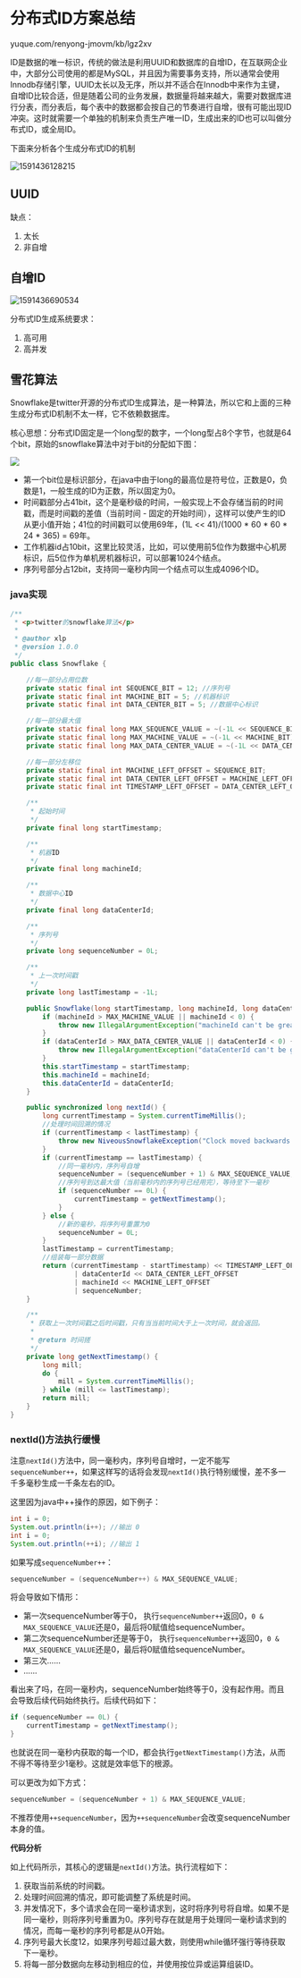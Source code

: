 # 分布式ID方案总结

yuque.com/renyong-jmovm/kb/lgz2xv

ID是数据的唯一标识，传统的做法是利用UUID和数据库的自增ID，在互联网企业中，大部分公司使用的都是MySQL，并且因为需要事务支持，所以通常会使用Innodb存储引擎，UUID太长以及无序，所以并不适合在Innodb中来作为主键，自增ID比较合适，但是随着公司的业务发展，数据量将越来越大，需要对数据库进行分表，而分表后，每个表中的数据都会按自己的节奏进行自增，很有可能出现ID冲突。这时就需要一个单独的机制来负责生产唯一ID，生成出来的ID也可以叫做分布式ID，或全局ID。

下面来分析各个生成分布式ID的机制

![1591436128215](images\1591436128215.png)

## UUID

缺点：

1. 太长
2. 非自增

## 自增ID

![1591436690534](images\1591436690534.png)



分布式ID生成系统要求：

1. 高可用
2. 高并发



## 雪花算法

Snowflake是twitter开源的分布式ID生成算法，是一种算法，所以它和上面的三种生成分布式ID机制不太一样，它不依赖数据库。

核心思想：分布式ID固定是一个long型的数字，一个long型占8个字节，也就是64个bit，原始的snowflake算法中对于bit的分配如下图：

![](images/snowflake.png)

- 第一个bit位是标识部分，在java中由于long的最高位是符号位，正数是0，负数是1，一般生成的ID为正数，所以固定为0。
- 时间戳部分占41bit，这个是毫秒级的时间，一般实现上不会存储当前的时间戳，而是时间戳的差值（当前时间 - 固定的开始时间），这样可以使产生的ID从更小值开始；41位的时间戳可以使用69年，(1L << 41)/(1000 * 60 * 60 * 24 * 365) = 69年。
- 工作机器id占10bit，这里比较灵活，比如，可以使用前5位作为数据中心机房标识，后5位作为单机房机器标识，可以部署1024个结点。
- 序列号部分占12bit，支持同一毫秒内同一个结点可以生成4096个ID。

### java实现

```java
/**
 * <p>twitter的snowflake算法</p>
 *
 * @author xlp
 * @version 1.0.0
 */
public class Snowflake {

    //每一部分占用位数
    private static final int SEQUENCE_BIT = 12; //序列号
    private static final int MACHINE_BIT = 5; //机器标识
    private static final int DATA_CENTER_BIT = 5; //数据中心标识

    //每一部分最大值
    private static final long MAX_SEQUENCE_VALUE = ~(-1L << SEQUENCE_BIT);
    private static final long MAX_MACHINE_VALUE = ~(-1L << MACHINE_BIT);
    private static final long MAX_DATA_CENTER_VALUE = ~(-1L << DATA_CENTER_BIT);

    //每一部分左移位
    private static final int MACHINE_LEFT_OFFSET = SEQUENCE_BIT;
    private static final int DATA_CENTER_LEFT_OFFSET = MACHINE_LEFT_OFFSET + MACHINE_BIT;
    private static final int TIMESTAMP_LEFT_OFFSET = DATA_CENTER_LEFT_OFFSET + DATA_CENTER_BIT;

    /**
     * 起始时间
     */
    private final long startTimestamp;

    /**
     * 机器ID
     */
    private final long machineId;

    /**
     * 数据中心ID
     */
    private final long dataCenterId;

    /**
     * 序列号
     */
    private long sequenceNumber = 0L;

    /**
     * 上一次时间戳
     */
    private long lastTimestamp = -1L;

    public Snowflake(long startTimestamp, long machineId, long dataCenterId) {
        if (machineId > MAX_MACHINE_VALUE || machineId < 0) {
            throw new IllegalArgumentException("machineId can't be greater than MAX_MACHINE_VALUE or less then 0");
        }
        if (dataCenterId > MAX_DATA_CENTER_VALUE || dataCenterId < 0) {
            throw new IllegalArgumentException("dataCenterId can't be greater then MAX_DATA_CENTER_VALUE or less then 0");
        }
        this.startTimestamp = startTimestamp;
        this.machineId = machineId;
        this.dataCenterId = dataCenterId;
    }

    public synchronized long nextId() {
        long currentTimestamp = System.currentTimeMillis();
        //处理时间回溯的情况
        if (currentTimestamp < lastTimestamp) {
            throw new NiveousSnowflakeException("Clock moved backwards. Refusing to generate id");
        }
        if (currentTimestamp == lastTimestamp) {
            //同一毫秒内，序列号自增
            sequenceNumber = (sequenceNumber + 1) & MAX_SEQUENCE_VALUE;
            //序列号到达最大值（当前毫秒内的序列号已经用完），等待至下一毫秒
            if (sequenceNumber == 0L) {
                currentTimestamp = getNextTimestamp();
            }
        } else {
            //新的毫秒，将序列号重置为0
            sequenceNumber = 0L;
        }
        lastTimestamp = currentTimestamp;
        //组装每一部分数据
        return (currentTimestamp - startTimestamp) << TIMESTAMP_LEFT_OFFSET //时间戳部分
                | dataCenterId << DATA_CENTER_LEFT_OFFSET                   //数据中心部分
                | machineId << MACHINE_LEFT_OFFSET                          //机器标识部分
                | sequenceNumber;                                           //序列号部分
    }

    /**
     * 获取上一次时间戳之后时间戳，只有当当前时间大于上一次时间，就会返回。
     *
     * @return 时间搓
     */
    private long getNextTimestamp() {
        long mill;
        do {
            mill = System.currentTimeMillis();
        } while (mill <= lastTimestamp);
        return mill;
    }
}
```

### nextId()方法执行缓慢

注意`nextId()`方法中，同一毫秒内，序列号自增时，一定不能写`sequenceNumber++`，如果这样写的话将会发现`nextId()`执行特别缓慢，差不多一千多毫秒生成一千条左右的ID。

这里因为java中++操作的原因，如下例子：

```java
int i = 0;
System.out.println(i++); //输出 0
int i = 0;
System.out.println(++i); //输出 1
```

如果写成`sequenceNumber++`：

```java
sequenceNumber = (sequenceNumber++) & MAX_SEQUENCE_VALUE;
```

将会导致如下情形：

- 第一次sequenceNumber等于0， 执行`sequenceNumber++`返回0，`0 & MAX_SEQUENCE_VALUE`还是0，最后将0赋值给sequenceNumber。
- 第二次sequenceNumber还是等于0， 执行`sequenceNumber++`返回0，`0 & MAX_SEQUENCE_VALUE`还是0，最后将0赋值给sequenceNumber。
- 第三次......
- ......

看出来了吗，在同一毫秒内，sequenceNumber始终等于0，没有起作用。而且会导致后续代码始终执行。后续代码如下：

```java
if (sequenceNumber == 0L) {
    currentTimestamp = getNextTimestamp();
}
```

也就说在同一毫秒内获取的每一个ID，都会执行`getNextTimestamp()`方法，从而不得不等待至少1毫秒。这就是效率低下的根源。

可以更改为如下方式：

```java
sequenceNumber = (sequenceNumber + 1) & MAX_SEQUENCE_VALUE;
```

不推荐使用`++sequenceNumber`，因为`++sequenceNumber`会改变sequenceNumber本身的值。



**代码分析**

如上代码所示，其核心的逻辑是`nextId()`方法。执行流程如下：

1. 获取当前系统的时间戳。
2. 处理时间回溯的情况，即可能调整了系统是时间。
3. 并发情况下，多个请求会在同一毫秒请求到，这时将序列号将自增。如果不是同一毫秒，则将序列号重置为0。序列号存在就是用于处理同一毫秒请求到的情况，而每一毫秒的序列号都是从0开始。
4. 序列号最大长度12，如果序列号超过最大数，则使用while循环强行等待获取下一毫秒。
5. 将每一部分数据向左移动到相应的位，并使用按位异或运算组装ID。